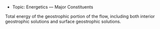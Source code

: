  - Topic: Energetics — Major Constituents

Total energy of the geostrophic portion of the flow, including both interior geostrophic solutions and surface geostrophic solutions.
